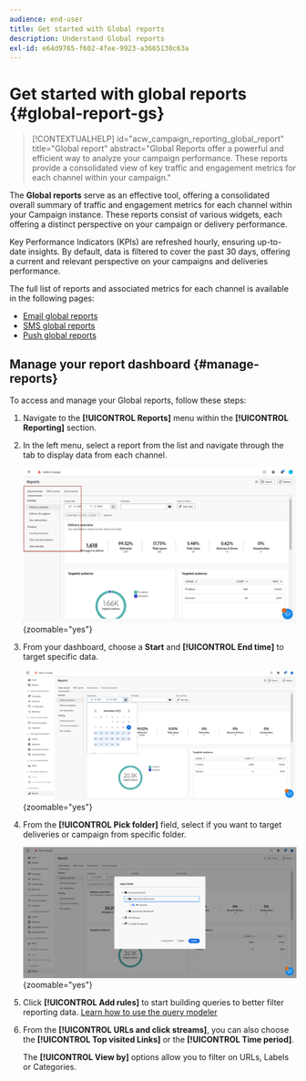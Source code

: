 ```yaml
---
audience: end-user
title: Get started with Global reports
description: Understand Global reports
exl-id: e64d9765-f602-4fee-9923-a3665130c63a
---
```

# Get started with global reports {#global-report-gs}

>[!CONTEXTUALHELP]
>id="acw_campaign_reporting_global_report"
>title="Global report"
>abstract="Global Reports offer a powerful and efficient way to analyze your campaign performance. These reports provide a consolidated view of key traffic and engagement metrics for each channel within your campaign."

The **Global reports** serve as an effective tool, offering a consolidated overall summary of traffic and engagement metrics for each channel within your Campaign instance. These reports consist of various widgets, each offering a distinct perspective on your campaign or delivery performance.

Key Performance Indicators (KPIs) are refreshed hourly, ensuring up-to-date insights. By default, data is filtered to cover the past 30 days, offering a current and relevant perspective on your campaigns and deliveries performance.

The full list of reports and associated metrics for each channel is available in the following pages:

* [Email global reports](global-report-email.md)
* [SMS global reports](global-report-sms.md)
* [Push global reports](global-report-push.md)

## Manage your report dashboard {#manage-reports}

To access and manage your Global reports, follow these steps:

1. Navigate to the **[!UICONTROL Reports]** menu within the **[!UICONTROL Reporting]** section.

1. In the left menu, select a report from the list and navigate through the tab to display data from each channel.

    ![](assets/global_report_manage_3.png){zoomable="yes"}

1. From your dashboard, choose a **Start** and **[!UICONTROL End time]** to target specific data.

    ![](assets/global_report_manage_1.png){zoomable="yes"}

1. From the **[!UICONTROL Pick folder]** field, select if you want to target deliveries or campaign from specific folder.

    ![](assets/global_report_manage_2.png){zoomable="yes"}

1. Click **[!UICONTROL Add rules]** to start building queries to better filter reporting data. [Learn how to use the query modeler](../query/query-modeler-overview.md)

1. From the **[!UICONTROL URLs and click streams]**, you can also choose the **[!UICONTROL Top visited Links]** or the **[!UICONTROL Time period]**.

    The **[!UICONTROL View by]** options allow you to filter on URLs, Labels or Categories.
